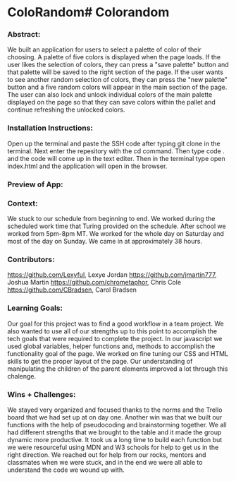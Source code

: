 # ColoRandom# Colorandom 

### Abstract:
[//]: <> (Briefly describe what you built and its features. What problem is the app solving? How does this application solve that problem?)
We built an application for users to select a palette of color of their choosing. A palette of five colors is displayed when the page loads. 
If the user likes the selection of colors, they can press a "save palette" button and that palette will be saved to the right section of the page. If the user wants to see another random selection of colors, they can press the "new palette" button and a five random colors will appear in the main section of the page. The user can also lock and unlock individual colors of the main palette displayed on the page so that they can save colors within the pallet and continue refreshing the unlocked colors.

### Installation Instructions:
[//]: <> (What steps does a person have to take to get your app cloned down and running?)
Open up the terminal and paste the SSH code after typing git clone in the terminal. Next enter the repesitory with the cd command. Then type code . and the
code will come up in the text editer. Then in the terminal type open index.html and the application will open in the browser.

### Preview of App:
[//]: <> (Provide ONE gif or screenshot of your application - choose the "coolest" piece of functionality to show off.)

### Context:
[//]: <> (Give some context for the project here. How long did you have to work on it? How far into the Turing program are you?)
We stuck to our schedule from beginning to end. We worked during the scheduled work time that Turing provided on the schedule. After school we worked from 
5pm-8pm MT. We worked for the whole day on Saturday and most of the day on Sunday. We came in at approximately 38 hours.

### Contributors:
[//]: <> (Who worked on this application? Link to their GitHubs.)
https://github.com/Lexyful, Lexye Jordan
https://github.com/jmartin777, Joshua Martin
https://github.com/chrometaphor, Chris Cole
https://github.com/CBradsen, Carol Bradsen

### Learning Goals:
[//]: <> (What were the learning goals of this project? What tech did you work with?)
Our goal for this project was to find a good workflow in a team project. We also wanted to use all of our strengths up to this point to accomplish the tech goals that 
were required to complete the project. In our javascript we used global variables, helper functions and, methods to accomplish the functionality goal of the page. 
We worked on fine tuning our CSS and HTML skills to get the proper layout of the page. Our understanding of manipulating the children of the parent elements improved
a lot through this chalenge.

### Wins + Challenges:
[//]: <> (What are 2-3 wins you have from this project? What were some challenges you faced - and how did you get over them?)
We stayed very organized and focused thanks to the norms and the Trello board that we had set up at on day one. Another win was that we built our functions
with the help of pseudocoding and brainstorming together. We all had different strengths that we brought to the table and it made the group dynamic more productive.
It took us a long time to build each function but we were resourceful using MDN and W3 schools for help to get us in the right direction. We reached out for help from 
our rocks, mentors and classmates when we were stuck, and in the end we were all able to understand the code we wound up with.
